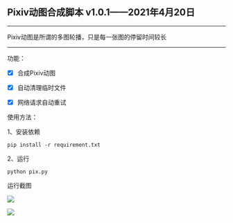 ## Pixiv动图合成脚本 v1.0.1——2021年4月20日

---

Pixiv动图是所谓的多图轮播，只是每一张图的停留时间较长

---

功能：

- [x] 合成Pixiv动图
- [x] 自动清理临时文件
- [x] 网络请求自动重试



使用方法：

1、安装依赖

```
pip install -r requirement.txt
```

2、运行

```
python pix.py
```





运行截图

![](https://i.loli.net/2021/04/20/vGSKx6azLWFdB8N.png)



![](https://i.loli.net/2021/04/20/UiRHtZv8LDgFx9m.png)